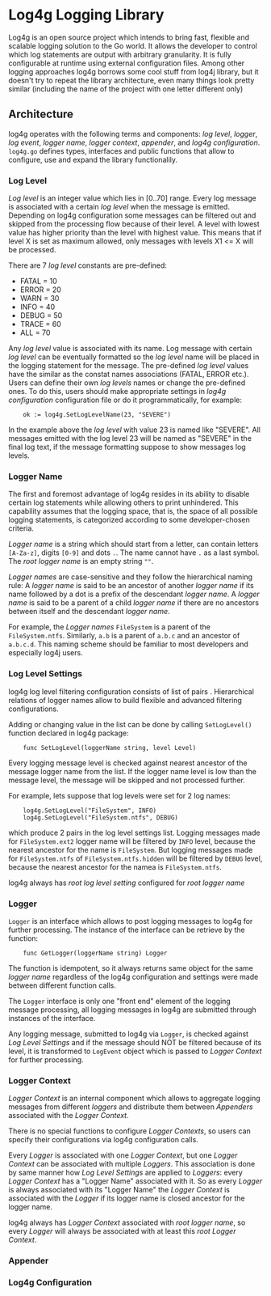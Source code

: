 # Log4g Logging Library
Log4g is an open source project which intends to bring fast, flexible and scalable logging solution to the Go world. It allows the developer to control which log statements are output with arbitrary granularity. It is fully configurable at runtime using external configuration files. Among other logging approaches log4g borrows some cool stuff from log4j library, but it doesn't try to repeat the library architecture, even many things look pretty similar (including the name of the project with one letter different only)

## Architecture
log4g operates with the following terms and components: _log level_,  _logger_, _log event_, _logger name_, _logger context_, _appender_, and _log4g configuration_. 
`log4g.go` defines types, interfaces and public functions that allow to configure, use and expand the library functionalily. 

### Log Level
_Log level_ is an integer value which lies in [0..70] range. Every log message is associated with a certain _log level_ when the message is emitted. Depending on log4g configuration some messages can be filtered out and skipped from the processing flow because of their level. A level with lowest value has higher priority than the level with highest value. This means that if level X is set as maximum allowed, only messages with levels X1 <= X will be processed.

There are 7 _log level_ constants are pre-defined:
 * FATAL = 10
 * ERROR = 20
 * WARN = 30
 * INFO = 40
 * DEBUG = 50
 * TRACE = 60
 * ALL = 70

Any _log level_ value is associated with its name. Log message with certain _log level_ can be eventually formatted so the _log level_ name will be placed in the logging statement for the message. The pre-defined _log level_ values have the similar as the constat names associations (FATAL, ERROR etc.). Users can define their own _log levels_ names or change the pre-defined ones. To do this, users should make appropriate settings in _log4g configuration_ configuration file or do it programmatically, for example:

```
    ok := log4g.SetLogLevelName(23, "SEVERE")
```

In the example above the _log level_ with value 23 is named like "SEVERE". All messages emitted with the log level 23 will be named as "SEVERE" in the final log text, if the message formatting suppose to show messages log levels.
 
### Logger Name
The first and foremost advantage of log4g resides in its ability to disable certain log statements while allowing others to print unhindered. This capability assumes that the logging space, that is, the space of all possible logging statements, is categorized according to some developer-chosen criteria.

_Logger name_ is a string which should start from a letter, can contain letters `[A-Za-z]`,
digits `[0-9]` and dots `.`. The name cannot have `.` as a last symbol. The _root logger name_ is an empty string `""`. 

_Logger names_ are case-sensitive and they follow the hierarchical naming rule: A _logger name_ is said to be an ancestor of another _logger name_ if its name followed by a dot is a prefix of the descendant _logger name_. A _logger name_ is said to be a parent of a child _logger name_ if there are no ancestors between itself and the descendant _logger name_.

For example, the _Logger names_ `FileSystem` is a parent of the `FileSystem.ntfs`. Similarly, `a.b` is a parent of `a.b.c` and an ancestor of `a.b.c.d`. This naming scheme should be familiar to most developers and especially log4j users.

### Log Level Settings
log4g log level filtering configuration consists of list of pairs *<logger name : maximum allowed log level>*. Hierarchical relations of logger names allow to build flexible and advanced filtering configurations.

Adding or changing value in the list can be done by calling `SetLogLevel()` function declared in log4g package:

```
    func SetLogLevel(loggerName string, level Level)
```

Every logging message level is checked against nearest ancestor of the message logger name from the list. If the logger name level is low than the message level, the message will be skipped and not processed further. 

For example, lets suppose that log levels were set for 2 log names:

```
    log4g.SetLogLevel("FileSystem", INFO)
    log4g.SetLogLevel("FileSystem.ntfs", DEBUG)
```

which produce 2 pairs in the log level settings list. Logging messages made for `FileSystem.ext2` logger name will be filtered by `INFO` level, because the nearest ancestor for the name is `FileSystem`. But logging messages made for `FileSystem.ntfs` of `FileSystem.ntfs.hidden` will be filtered by `DEBUG` level, because the nearest ancestor for the namea is `FileSystem.ntfs`. 

log4g always has _root log level setting_ configured for _root logger name_

### Logger
`Logger` is an interface which allows to post logging messages to log4g for further processing. The instance of the interface can be retrieve by the function:

```
    func GetLogger(loggerName string) Logger
```

The function is idempotent, so it always returns same object for the same _logger name_ regardless of the log4g configuration and settings were made between different function calls. 

The `Logger` interface is only one "front end" element of the logging message processing, all logging messages in log4g are submitted through instances of the interface. 

Any logging message, submitted to log4g via `Logger`, is checked against _Log Level Settings_ and if the message should NOT be filtered because of its level, it is transformed to `LogEvent` object which is passed to _Logger Context_ for further processing. 

### Logger Context
_Logger Context_ is an internal component which allows to aggregate logging messages from different _loggers_ and distribute them between _Appenders_ associated with the _Logger Context_. 

There is no special functions to configure _Logger Contexts_, so users can specify their configurations via log4g configuration calls. 

Every _Logger_ is associated with one _Logger Context_, but one _Logger Context_ can be associated with multiple _Loggers_. This association is done by same manner how _Log Level Settings_ are applied to _Loggers_: every _Logger Context_ has a "Logger Name" associated with it. So as every _Logger_ is always associated with its "Logger Name" the _Logger Context_ is associated with the _Logger_ if its logger name is closed ancestor for the logger name. 

log4g always has _Logger Context_ associated with _root logger name_, so every _Logger_ will always be associated with at least this _root Logger Context_.

### Appender

### Log4g Configuration




